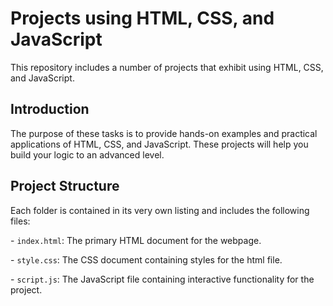 # Projects using HTML, CSS, and JavaScript

This repository includes a number of projects that exhibit using HTML, CSS, and JavaScript.

## Introduction

The purpose of these tasks is to provide hands-on examples and practical applications of HTML, CSS, and JavaScript. These projects will help you build your logic to an advanced level.

## Project Structure

Each folder is contained in its very own listing and includes the following files:

- `index.html`: The primary HTML document for the webpage.

- `style.css`: The CSS document containing styles for the html file.

- `script.js`: The JavaScript file containing interactive functionality for the project.